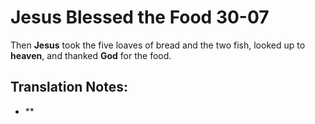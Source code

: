 Jesus Blessed the Food 30-07
==============================


Then **Jesus** took the five loaves of bread and the two fish, looked
up to **heaven**, and thanked **God** for the food.

Translation Notes:
------------------

-   **

